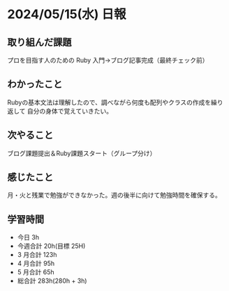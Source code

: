 # 2024/05/15(水) 日報

## 取り組んだ課題
プロを目指す人のための Ruby 入門→ブログ記事完成（最終チェック前）

## わかったこと
Rubyの基本文法は理解したので、調べながら何度も配列やクラスの作成を繰り返して
自分の身体で覚えていきたい。

## 次やること
ブログ課題提出＆Ruby課題スタート（グループ分け）

## 感じたこと
月・火と残業で勉強ができなかった。週の後半に向けて勉強時間を確保する。

## 学習時間

- 今日 3h
- 今週合計 20h(目標 25H)
- 3 月合計 123h
- 4 月合計 95h
- 5 月合計 65h
- 総合計 283h(280h + 3h)
